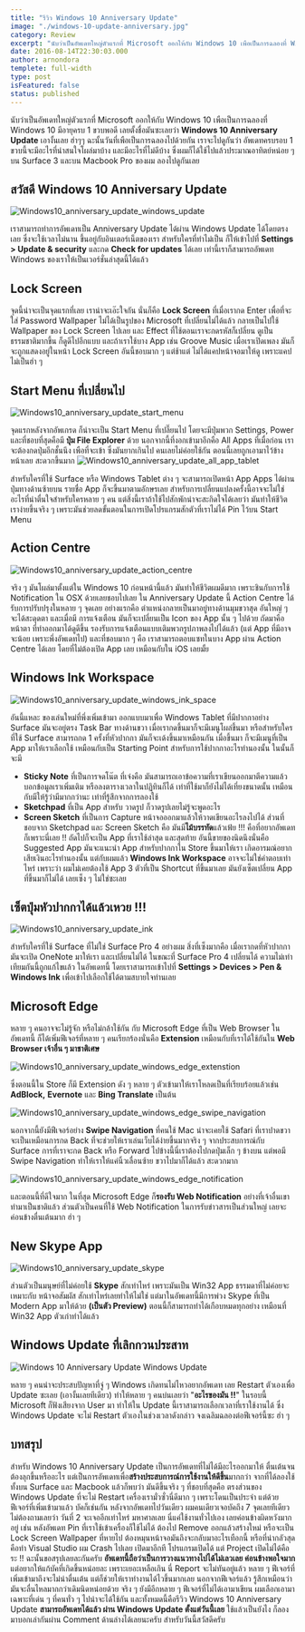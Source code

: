 ```yaml
---
title: "รีวิว Windows 10 Anniversary Update"
image: "./windows-10-update-anniversary.jpg"
category: Review
excerpt: "นับว่าเป็นอัพเดทใหญ่ตัวแรกที่ Microsoft ออกให้กับ Windows 10 เพือเป็นการฉลองที่ Windows 10 มีอายุครบ 1 ขวบพอดี เลยตั้งชื่อมันซะเลยว่า Windows 10 Anniversary Update เอางั้นเลย ฮ่าๆๆ"
date: 2016-08-14T22:30:03.000
author: arnondora
templete: full-width
type: post
isFeatured: false
status: published
---
```


นับว่าเป็นอัพเดทใหญ่ตัวแรกที่ Microsoft ออกให้กับ Windows 10 เพือเป็นการฉลองที่ Windows 10 มีอายุครบ 1 ขวบพอดี เลยตั้งชื่อมันซะเลยว่า **Windows 10 Anniversary Update** เอางั้นเลย ฮ่าๆๆ
ฉะนั้นวันที่เพือเป็นการฉลองไปด้วยกัน เราจะไปดูกันว่า อัพเดทครบรอบ 1 ขวบนี้จะมีอะไรที่น่าสนใจโผล่มาบ้าง และมีอะไรที่ไม่ดีบ้าง ซึ่งผมก็ได้ใช้ไปแล้วประมาณอาทิตย์หน่อย ๆ บน Surface 3 และบน Macbook Pro ของผม ลองไปดูกันเลย

## สวัสดี Windows 10 Anniversary Update
![Windows10_anniversary_update_windows_update](./Windows10_anniversary_update_windows_update.png)

เราสามารถทำการอัพเดทเป็น Anniversary Update ได้ผ่าน Windows Update ได้โดยตรงเลย ซึ่งจะใช้เวลาไม่นาน ขึ้นอยู่กับอินเตอร์เน็ตของเรา สำหรับใครที่ทำไม่เป็น ก็ให้เข้าไปที่ **Settings \> Update & security** และกด **Check for updates** ได้เลย เท่านี้เราก็สามารถอัพเดท Windows ของเราให้เป็นเวอร์ชั่นล่าสุดนี้ได้แล้ว

## Lock Screen
จุดนี้น่าจะเป็นจุดแรกที่เลย เราน่าจะเอ๊ะใจกัน นั่นก็คือ **Lock Screen** ที่เมื่อเรากด Enter เพื่อที่จะใส่ Password Wallpaper ไม่ได้เป็นรูปของ Microsoft ที่เปลี่ยนไม่ได้แล้ว กลายเป็นไปใช้ Wallpaper ของ Lock Screen ไปเลย และ Effect ที่ใช้ตอนเราจะกดรหัสก็เปลี่ยน ดูเป็นธรรมชาติมากขึ้น ก็ดูดีไปอีกแบบ
และถ้าเราใช้บาง App เช่น Groove Music เมื่อเราเปิดเพลง มันก็จะถูกแสดงอยู่ในหน้า Lock Screen อันนี้ชอบมาก ๆ
แต่ช้าแต่ ไม่ได้แคปหน้าจอมาให้ดู เพราะแคปไม่เป็นฮ่า ๆ

## Start Menu ที่เปลี่ยนไป
![Windows10_anniversary_update_start_menu](./Windows10_anniversary_update_start_menu.png)

จุดแรกหลังจากอัพเกรด ก็น่าจะเป็น Start Menu ที่เปลี๊ยนไป โดยจะมีปุ่มพวก Settings, Power และที่ชอบที่สุดคือมี **ปุ่ม File Explorer** ด้วย นอกจากนี้ที่งอกเข้ามาอีกคือ All Apps ที่เมื่อก่อน เราจะต้องกดปุ่มอีกชั้นนึง เพือที่จะเข้า ซึ่งมันยากเกินไป คนเลยไม่ค่อยใช้กัน ตอนนี้เลยถูกเอามาไว้ข้างหน้าเลย สะดวกขึ้นมาก
![Windows10_anniversary_update_all_app_tablet](./Windows10_anniversary_update_all_app_tablet.png)

สำหรับใครที่ใช้ Surface หรือ Windows Tablet ต่าง ๆ จะสามารถเปิดหน้า App Apps ได้ผ่านปุ่มทางด้านซ้ายบน รายชื่อ App ก็จะขึ้นมาตามอักษรเลย
สำหรับการเปลี่ยนแปลงครั้งนี้อาจจะไม่ใช่อะไรที่น่าตื่นใจสำหรับใครหลาย ๆ คน แต่สิ่งนี้เราถ้าใช้ไปสักพักน่าจะสะกิดใจได้เลยว่า มันทำให้ชีวิตเราง่ายขึ้นจริง ๆ เพราะมันช่วยลดขั้นตอนในการเปิดโปรแกรมสักตัวที่เราไม่ได้ Pin ไว้บน Start Menu

## Action Centre
![Windows10_anniversary_update_action_centre](./Windows10_anniversary_update_action_centre.png)

จริง ๆ มันโผล่มาตั้งแต่ใน Windows 10 ก่อนหน้านี้แล้ว มันทำให้ชีวิตผมดีมาก เพราะชินกับการใช้ Notification ใน OSX ด้วยเลยชอบไปเลย ใน Anniversary Update นี้ Action Centre ได้รับการปรับปรุงในหลาย ๆ จุดเลย
อย่างแรกคือ ตำแหน่งกลายเป็นมาอยู่ทางด้านมุมขวาสุด อันใหญ่ ๆ จะได้สะดุดตา และเมื่อมี การแจ้งเตือน มันก็จะเปลี่ยนเป็น Icon ของ App นั้น ๆ ไปด้วย
ถัดมาคือ หน้าตา ที่ทำออกมาได้ดูดีขึ้น รองรับการแจ้งเตือนแบบเติมพวกรูปภาพลงไปได้แล้ว (แต่ App ที่มีอาจจะน้อย เพราะพึ่งอัพเดทไป) และที่ชอบมาก ๆ คือ เราสามารถตอบแซทในบาง App ผ่าน Action Centre ได้เลย โดยที่ไม่ต้องเปิด App เลย เหมือนกับใน iOS เลยมั้ย

## Windows Ink Workspace
![Windows10_anniversary_update_windows_ink_space](./Windows10_anniversary_update_windows_ink_space.png)

อันนี้แหละ ของเล่นใหม่ที่พึ่งเพิ่มเข้ามา ออกแบบมาเพื่อ Windows Tablet ที่มีปากกาอย่าง Surface มันจะอยู่ตรง Task Bar ทางด้านขวา เมื่อเรากดขึ้นมาก็จะมีเมนูโผล่ขึ้นมา หรือสำหรับใครที่ใช้ Surface สามารถกด 1 ครั้งที่หัวปากกา มันก็จะเด้งขึ้นมาเหมือนกัน
เมื่อขึ้นมา ก็จะมีเมนูที่เป็น App มาให้เราเลือกใช้ เหมือนกับเป็น Starting Point สำหรับการใช้ปากกาอะไรทำนองนั้น ในนั้นก็จะมี

* **Sticky Note** ที่เป็นการจดโน๊ต ที่เจ๋งคือ มันสามารถเอาข้อความที่เราเขียนออกมาตีความแล้วบอกข้อมูลเราเพิ่มเติม หรือลงตารางเวลาในปฏิทินก็ได้ เท่าที่ใช้มาก็ยังไม่ได้เที่ยงขนาดนั้น เหมือนกับมีให้รู้ว่ามีมากกว่านะ เท่าที่รู้สึกจากการลองใช้
* **Sketchpad** ที่เป็น App สำหรับ วาดรูป ก็วาดรูปเลยไม่รู้จะพูดอะไร
* **Screen Sketch** ที่เป็นการ Capture หน้าจอออกมาแล้วให้วาดเขียนอะไรลงไปได้
ส่วนที่ชอบจาก Sketchpad และ Screen Sketch คือ มันมี**ไม้บรรทัด**แล้วเฟ้ย !!! คือที่อยากอัพเดทก็เพราะนี่เลย !!
ถัดไปก็จะเป็น App ที่เราใช้ล่าสุด และสุดท้าย อันนี้ขายของนิดนึงนั่นคือ Suggested App มันจะแนะนำ App สำหรับปากกาใน Store ขึ้นมาให้เรา เกิดอารมณ์อยากเสียเงินอะไรทำนองนั้น
แต่กับผมแล้ว **Windows Ink Workspace** อาจจะไม่ใช่คำตอบเท่าไหร่ เพราะว่า ผมไม่เคยต้องใช้ App 3 ตัวที่เป็น Shortcut ที่ขึ้นมาเลย มันยังเซ็ตเปลี่ยน App ที่ขึ้นมาก็ไม่ได้ เลยเซ็ง ๆ ไม่ใช่ซะเลย

## เซ็ตปุ่มหัวปากกาได้แล้วเหวย !!!
![Windows10_anniversary_update_ink](./Windows10_anniversary_update_ink.png)

สำหรับใครที่ใช้ Surface ที่ไม่ใช่ Surface Pro 4 อย่างผม สิ่งที่เซ็งมากคือ เมื่อเรากดที่หัวปากกา มันจะเปิด OneNote มาให้เรา และเปลี่ยนไม่ได้ ในขณะที่ Surface Pro 4 เปลี่ยนได้
ความไม่เท่าเทียมกันนี้ถูกแก้ไขแล้ว ในอัพเดทนี้ โดยเราสามารถเข้าไปที่ **Settings \> Devices \> Pen & Windows Ink** เพื่อเข้าไปเลือกใช้ได้ตามสบายใจท่านเลย

## Microsoft Edge
หลาย ๆ คนอาจจะไม่รู้จัก หรือไม่กล้าใช้กัน กับ Microsoft Edge ที่เป็น Web Browser ในอัพเดทนี้ ก็ได้เพิ่มฟีเจอร์ที่หลาย ๆ คนเรียกร้องนั่นคือ **Extension** เหมือนกับที่เราได้ใช้กันใน **Web Browser เจ้าอื่น ๆ มาชาติเศษ**

![Windows10_anniversary_update_windows_edge_extenstion](./Windows10_anniversary_update_windows_edge_extenstion.png)

ซึ่งตอนนี้ใน Store ก็มี Extension ดัง ๆ หลาย ๆ ตัวเข้ามาให้เราโหลดเป็นที่เรียบร้อยแล้วเช่น **AdBlock,** **Evernote** และ **Bing Translate** เป็นต้น

![Windows10_anniversary_update_windows_edge_swipe_navigation](./Windows10_anniversary_update_windows_edge_swipe_navigation.png)

นอกจากนี้ยังมีฟีเจอร์อย่าง **Swipe Navigation** ที่คนใช้ Mac น่าจะเคยใช้ Safari ที่เราปาดขวาจะเป็นเหมือนการกด Back ที่จะช่วยให้เราเล่นเว็บได้ง่ายขึ้นมากจริง ๆ จากประสบการณ์กับ Surface การที่เราจะกด Back หรือ Forward ไปข้างนี้นี่เราต้องไปกดปุ่มเล็ก ๆ ข้างบน แต่พอมี Swipe Navigation ทำให้เราให้แค่นิ้วเลื่อนซ้าย ขวาไปมาก็ได้แล้ว สะดวกมาก

![Windows10_anniversary_update_windows_edge_notification](./Windows10_anniversary_update_windows_edge_notification.png)

และตอนนี้ที่ดีใจมาก ในที่สุด Microsoft Edge ก็**รองรับ Web Notification** อย่างที่เจ้าอื่นเขาทำมาเป็นชาติแล้ว ส่วนตัวเป็นคนที่ใช้ Web Notification ในการรับข่าวสารเป็นส่วนใหญ่ เลยจะค่อนข้างตื่นเต้นมาก ฮ่า ๆ

## New Skype App
![Windows10_anniversary_update_skype](./Windows10_anniversary_update_skype.png)

ส่วนตัวเป็นมนุษย์ที่ไม่ค่อยใช้ **Skype** สักเท่าไหร่ เพราะมันเป็น Win32 App ธรรมดาที่ไม่ค่อยจะเหมาะกับ หน้าจอสัมผัส สักเท่าไหร่เลยทำให้ไม่ใช่ แต่มาในอัพเดทนี้มีการพ่วง Skype ที่เป็น Modern App มาให้ด้วย **(เป็นตัว Preview)** ตอนนี้ก็สามารถทำได้เกือบหมดทุกอย่าง เหมือนที่ Win32 App ตัวเก่าทำได้แล้ว

## Windows Update ที่เลิกกวนประสาท
![Windows 10 Anniversary Update Windows Update](./Windows10_anniversary_update_windows_update_active_hour.png)

หลาย ๆ คนน่าจะประสบปัญหาที่จู่ ๆ Windows เกิดทนไม่ไหวอยากอัพเดท เลย Restart ตัวเองเพื่อ Update ซะเลย (เอางั้นเลยทีเดียว) ทำให้หลาย ๆ คนบ่นเลยว่า "**อะไรของมัน !!**" ในรอบนี้ Microsoft ก็ฟังเสียงจาก User มา
ทำให้ใน Update นี้เราสามารถเลือกเวลาที่เราใช้งานได้ ซึ่ง Windows Update จะไม่ Restart ตัวเองในช่วงเวลาดังกล่าว จงเฉลิมฉลองต่อฟีเจอร์นี้ซะ ฮ่า ๆ

## บทสรุป
สำหรับ Windows 10 Anniversary Update เป็นการอัพเดทที่ไม่ได้มีอะไรออกมาให้ ตื่นเต้นจนต้องลุกขึ้นหรืออะไร แต่เป็นการอัพเดทเพื่อ**สร้างประสบการณ์การใช้งานให้ดีขึ้น**มากกว่า จากที่ได้ลองใช้ทั้งบน Surface และ Macbook แล้วก็พบว่า มันดีขึ้นจริง ๆ ที่ชอบที่สุดคือ ตรงส่วนของ Windows Update ที่จะไม่ Restart เครื่องเรามั่วซั่วนี่ดีมาก ๆ เพราะโดนเป็นประจำ
แต่ด้วยฟีเจอร์ที่เพิ่มเข้ามาแล้ว บัคก็เช่นกัน หลังจากอัพเดทไปวันเดียว ผมคนเดียวเจอบัคถึง 7 จุดเลยทีเดียว ไม่ต้องถามเลยว่า วันที่ 2 จะเจออีกเท่าไหร่ มหาศาลเลย นี่แค่ใช้งานทั่วไปเอง เลยค่อนข้างผิดหวังมากอยู่ เช่น หลังอัพเดท Pin ที่เราใช้เข้าเครื่องก็ใช้ไม่ได้ ต้องไป Remove ออกแล้วสร้างใหม่ หรือจะเป็น Lock Screen Wallpaper ที่หายไป ต้องหมุนหน้าจอมันถึงจะกลับมาอะไรเทือกนี้ หรือที่น่ากลัวสุดคือทำ Visual Studio ผม Crash ไปเลย เปิดมาอีกที โปรแกรมเปิดได้ แต่ Project เปิดไม่ได้คือระ !!
ฉะนั้นขอสรุปเลยละกันครับ **อัพเดทนี้ถือว่าเป็นการวางแนวทางไปได้ไม่เลวเลย ค่อนข้างพอใจมาก** แต่อยากให้แก้บัคที่เกิดขึ้นหน่อยละ เพราะเยอะเหลือเกิน นี่ Report จะไม่ทันอยู่แล้ว หลาย ๆ ฟีเจอร์ที่เพิ่มเข้ามาถึงจะไม่น่าตื่นเต้น แต่ก็ช่วยให้เราทำงานได้ไวขึ้นมากเลย นอกจากฟีเจอร์แล้ว รู้สึกเหมือนว่า มันจะลื่นไหลมากกว่าเดิมนิดหน่อยด้วย
จริง ๆ ยังมีอีกหลาย ๆ ฟีเจอร์ที่ไม่ได้เอามาเขียน ผมเลือกเอามาเฉพาะที่เด่น ๆ ที่คนทั่ว ๆ ไปน่าจะได้ใช้กัน และทั้งหมดนี้คือรีวิว Windows 10 Anniversary Update **สามารถอัพเดทได้แล้ว ผ่าน Windows Update ตั้งแต่วันนี้เลย** ใช้แล้วเป็นยังไง ก็ลองมาบอกเล่ากันผ่าน Comment ด้านล่างได้เลยนะครับ สำหรับวันนี้สวัสดีครับ
